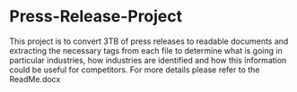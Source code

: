 # Press-Release-Project
This project is to convert 3TB of press releases to readable documents and extracting the necessary tags from each file to determine what is going in particular industries, how industries are identified and how this information could be useful for competitors. 
For more details please refer to the ReadMe.docx
